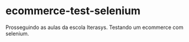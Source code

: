 # ecommerce-test-selenium
Prosseguindo as aulas da escola Iterasys. Testando um ecommerce com selenium.

